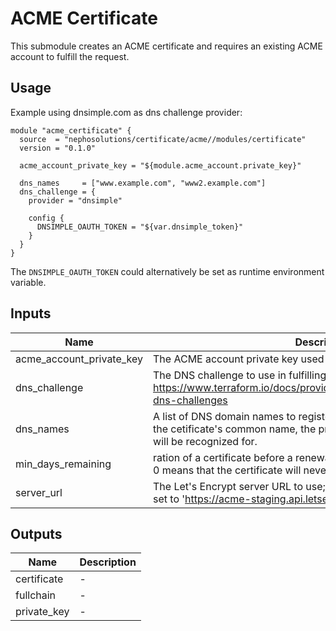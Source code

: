 # ACME Certificate

This submodule creates an ACME certificate and requires an existing ACME account to fulfill the request.

## Usage

Example using dnsimple.com as dns challenge provider:

```hcl
module "acme_certificate" {
  source  = "nephosolutions/certificate/acme//modules/certificate"
  version = "0.1.0"

  acme_account_private_key = "${module.acme_account.private_key}"

  dns_names     = ["www.example.com", "www2.example.com"]
  dns_challenge = {
    provider = "dnsimple"

    config {
      DNSIMPLE_OAUTH_TOKEN = "${var.dnsimple_token}"
    }
  }
}
```

The `DNSIMPLE_OAUTH_TOKEN` could alternatively be set as runtime environment variable.

## Inputs

| Name | Description | Type | Default | Required |
|------|-------------|:----:|:-----:|:-----:|
| acme\_account\_private\_key | The ACME account private key used to request the certificate. | string | - | yes |
| dns\_challenge | The DNS challenge to use in fulfilling the request. https://www.terraform.io/docs/providers/acme/r/certificate.html#using-dns-challenges | map | - | yes |
| dns\_names | A list of DNS domain names to register the certificate for. The fist one is the cetificate's common name, the primary domain that the certificate will be recognized for. | list | - | yes |
| min\_days\_remaining | ration of a certificate before a renewal is attempted. A value of less than 0 means that the certificate will never be renewed. | string | `30` | no |
| server\_url | The Let's Encrypt server URL to use; defaults to production but can be set to 'https://acme-staging.api.letsencrypt.org/directory' for staging. | string | `https://acme-v02.api.letsencrypt.org/directory` | no |

## Outputs

| Name | Description |
|------|-------------|
| certificate | - |
| fullchain | - |
| private\_key | - |

[1]: https://www.terraform.io/docs/providers/acme/r/certificate.html#using-dns-challenges